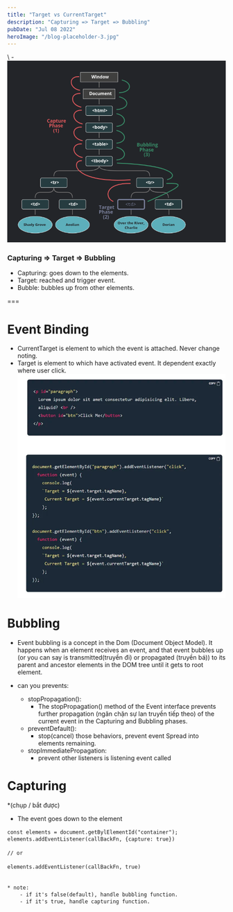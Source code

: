 ```yaml
---
title: "Target vs CurrentTarget"
description: "Capturing => Target => Bubbling"
pubDate: "Jul 08 2022"
heroImage: "/blog-placeholder-3.jpg"
---
```


\ - ![Alt text](./image.png)

### Capturing => Target => Bubbling

- Capturing: goes down to the elements.
- Target: reached and trigger event.
- Bubble: bubbles up from other elements.

===

# Event Binding

- CurrentTarget is element to which the event is attached. Never change noting.
- Target is element to which have activated event. It dependent exactly where user click.
  ![Alt text](./event-binding.png)

# Bubbling

- Event bubbling is a concept in the Dom (Document Object Model).
  It happens when an element receives an event, and that event bubbles up
  (or you can say is transmitted(truyền đi) or propagated (truyền bá)) to
  its parent and ancestor elements in the DOM tree until it gets to root element.

- can you prevents:

  - stopPropagation():
    - The stopPropagation() method of the Event interface
      prevents further propagation (ngăn chặn sự lan truyền tiếp theo) of
      the current event in the Capturing and Bubbling phases.
  - preventDefault():
    - stop(cancel) those behaviors, prevent event Spread into elements remaining.
  - stopImmediatePropagation:
    - prevent other listeners is listening event called

# Capturing

\*(chụp / bắt được)

- The event goes down to the element

```
const elements = document.getBylElementId("container");
elements.addEventListener(callBackFn, {capture: true})

// or

elements.addEventListener(callBackFn, true)


* note:
    - if it's false(default), handle bubbling function.
    - if it's true, handle capturing function.
```
